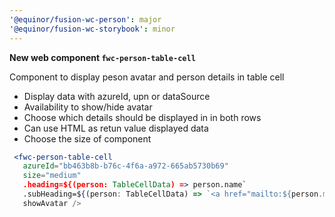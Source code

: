 ```yaml
---
'@equinor/fusion-wc-person': major
'@equinor/fusion-wc-storybook': minor
---
```


**New web component `fwc-person-table-cell`**

Component to display peson avatar and person details in table cell
 - Display data with azureId, upn or dataSource
 - Availability to show/hide avatar
 - Choose which details should be displayed in in both rows
 - Can use HTML as retun value displayed data
 - Choose the size of component

 ```jsx
  <fwc-person-table-cell 
    azureId="bb463b8b-b76c-4f6a-a972-665ab5730b69"
    size="medium" 
    .heading=${(person: TableCellData) => person.name`
    .subHeading=${(person: TableCellData) => `<a href="mailto:${person.mail}">${person.mail}</a>`
    showAvatar />
```
